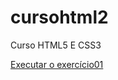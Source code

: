 # cursohtml2
 Curso HTML5 E CSS3

<a href="https://daviresendesilva.github.io/cursohtml2/exercicios/ex1/cores.html" > Executar o exercício01